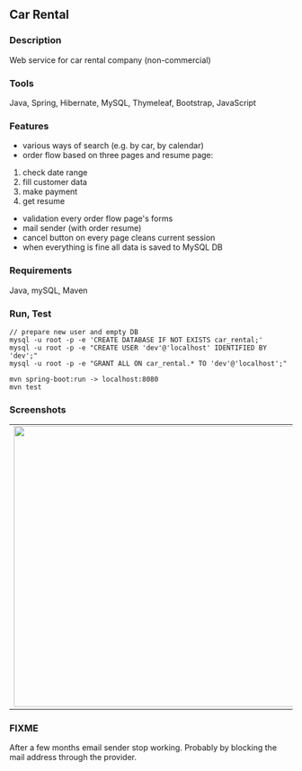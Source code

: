 ## Car Rental

### Description
Web service for car rental company (non-commercial)

### Tools
Java, Spring, Hibernate, MySQL, Thymeleaf, Bootstrap, JavaScript

### Features
- various ways of search (e.g. by car, by calendar)
- order flow based on three pages and resume page:
1. check date range
2. fill customer data 
3. make payment 
4. get resume
- validation every order flow page's forms
- mail sender (with order resume)
- cancel button on every page cleans current session
- when everything is fine all data is saved to MySQL DB

### Requirements
Java, mySQL, Maven

### Run, Test
```
// prepare new user and empty DB
mysql -u root -p -e 'CREATE DATABASE IF NOT EXISTS car_rental;'
mysql -u root -p -e "CREATE USER 'dev'@'localhost' IDENTIFIED BY 'dev';"
mysql -u root -p -e "GRANT ALL ON car_rental.* TO 'dev'@'localhost';"

mvn spring-boot:run -> localhost:8080
mvn test
```

### Screenshots

<table>
    <tr>
        <td>
            <img src="http://i.imgur.com/8tyBBlU.png" width="500">
        </td>
        <td>
            <img src="http://i.imgur.com/eCGDN4m.png" width="500">
        </td>
    </tr>
</table>

### FIXME
After a few months email sender stop working. Probably by blocking the mail address through the provider.
